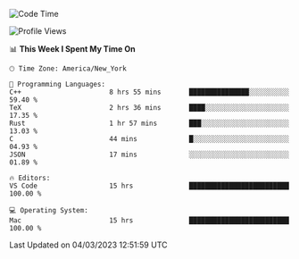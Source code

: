 <!--START_SECTION:waka-->
![Code Time](http://img.shields.io/badge/Code%20Time-193%20hrs%2039%20mins-blue)

![Profile Views](http://img.shields.io/badge/Profile%20Views-3-blue)

📊 **This Week I Spent My Time On** 

```text
🕑︎ Time Zone: America/New_York

💬 Programming Languages: 
C++                      8 hrs 55 mins       ███████████████░░░░░░░░░░   59.40 % 
TeX                      2 hrs 36 mins       ████░░░░░░░░░░░░░░░░░░░░░   17.35 % 
Rust                     1 hr 57 mins        ███░░░░░░░░░░░░░░░░░░░░░░   13.03 % 
C                        44 mins             █░░░░░░░░░░░░░░░░░░░░░░░░   04.93 % 
JSON                     17 mins             ░░░░░░░░░░░░░░░░░░░░░░░░░   01.89 % 

🔥 Editors: 
VS Code                  15 hrs              █████████████████████████   100.00 % 

💻 Operating System: 
Mac                      15 hrs              █████████████████████████   100.00 % 
```


 Last Updated on 04/03/2023 12:51:59 UTC
<!--END_SECTION:waka-->
